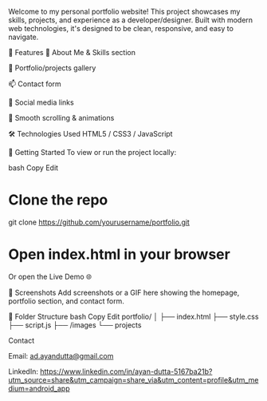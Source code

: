 Welcome to my personal portfolio website! This project showcases my skills, projects, and experience as a developer/designer. Built with modern web technologies, it's designed to be clean, responsive, and easy to navigate.

🧠 Features
💼 About Me & Skills section

📂 Portfolio/projects gallery

📫 Contact form

🔗 Social media links

🔄 Smooth scrolling & animations

🛠️ Technologies Used
HTML5 / CSS3 / JavaScript


🚀 Getting Started
To view or run the project locally:

bash
Copy
Edit
# Clone the repo
git clone https://github.com/yourusername/portfolio.git

# Open index.html in your browser
Or open the Live Demo 🌐

📸 Screenshots
Add screenshots or a GIF here showing the homepage, portfolio section, and contact form.

🧩 Folder Structure
bash
Copy
Edit
portfolio/
│
├── index.html
├── style.css
├── script.js
├── /images
└── projects

 Contact

Email: ad.ayandutta@gmail.com

LinkedIn: https://www.linkedin.com/in/ayan-dutta-5167ba21b?utm_source=share&utm_campaign=share_via&utm_content=profile&utm_medium=android_app

                 


